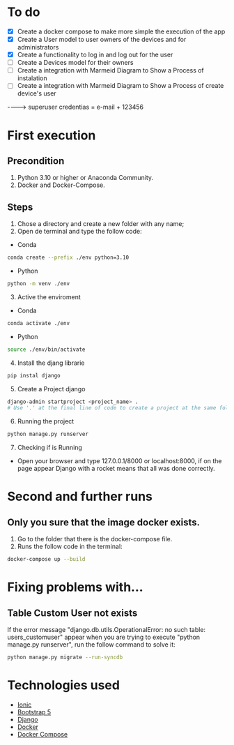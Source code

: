 # To do

- [x] Create a docker compose to make more simple the execution of the app
- [x] Create a User model to user owners of the devices and for administrators
- [x] Create a functionality to log in and log out for the user
- [ ] Create a Devices model for their owners
- [ ] Create a integration with Marmeid Diagram to Show a Process of instalation
- [ ] Create a integration with Marmeid Diagram to Show a Process of create device's user

----> superuser credentias = e-mail + 123456

# First execution
## Precondition
1. Python 3.10 or higher or Anaconda Community.
2. Docker and Docker-Compose.
## Steps
1. Chose a directory and create a new folder with any name;
2. Open de terminal and type the follow code:
  - Conda
  ``` bash
  conda create --prefix ./env python=3.10 
  ```
  - Python
  ```bash
  python -m venv ./env
  ```
3. Active the enviroment
  - Conda
  ```bash
  conda activate ./env
  ```
  - Python
  ```bash
  source ./env/bin/activate
  ```
4. Install the djang librarie
```bash
pip instal django
```
5. Create a Project django
```bash
django-admin startproject <project_name> .
# Use '.' at the final line of code to create a project at the same folder, if you want to create a new folder remove the dot.
```
6. Running the project
```bash
python manage.py runserver
```
7. Checking if is Running
  - Open your browser and type 127.0.0.1/8000 or localhost:8000, if on the page appear Django with a rocket means that all was done correctly.

# Second and further runs
## Only you sure that the image docker exists.
1. Go to the folder that there is the docker-compose file.
2. Runs the follow code in the terminal:
```bash
docker-compose up --build
```

# Fixing problems with...
## Table Custom User not exists
If the error message "django.db.utils.OperationalError: no such table: users_customuser" appear when you are trying to execute "python manage.py runserver", run the follow command to solve it:
```bash
python manage.py migrate --run-syncdb
```

# Technologies used
- [Ionic](https://ionic.io/ionicons)
- [Bootstrap 5](https://getbootstrap.com/docs/5.3/getting-started/introduction/)
- [Django](https://www.djangoproject.com/)
- [Docker](https://www.docker.com/)
- [Docker Compose](https://docs.docker.com/compose/)
